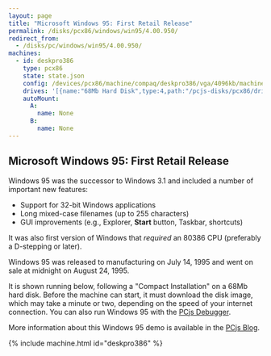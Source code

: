 ```yaml
---
layout: page
title: "Microsoft Windows 95: First Retail Release"
permalink: /disks/pcx86/windows/win95/4.00.950/
redirect_from:
  - /disks/pc/windows/win95/4.00.950/
machines:
  - id: deskpro386
    type: pcx86
    state: state.json
    config: /devices/pcx86/machine/compaq/deskpro386/vga/4096kb/machine.xml
    drives: '[{name:"68Mb Hard Disk",type:4,path:"/pcjs-disks/pcx86/drives/68mb/WIN95.json"}]'
    autoMount:
      A:
        name: None
      B:
        name: None
---
```


Microsoft Windows 95: First Retail Release
------------------------------------------

Windows 95 was the successor to Windows 3.1 and included a number of important new features:

 * Support for 32-bit Windows applications
 * Long mixed-case filenames (up to 255 characters)
 * GUI improvements (e.g., Explorer, **Start** button, Taskbar, shortcuts) 

It was also first version of Windows that *required* an 80386 CPU (preferably a D-stepping or later).

Windows 95 was released to manufacturing on July 14, 1995 and went on sale at midnight on August 24, 1995.

It is shown running below, following a "Compact Installation" on a 68Mb hard disk.  Before the machine can
start, it must download the disk image, which may take a minute or two, depending on the speed of your
internet connection.  You can also run Windows 95 with the [PCjs Debugger](debugger/).

More information about this Windows 95 demo is available in the [PCjs Blog](/blog/2015/09/21/).

{% include machine.html id="deskpro386" %}
